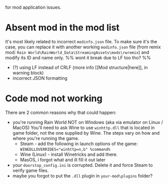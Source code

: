for mod application issues.

# Absent mod in the mod list
It's most likely related to incorrect `modinfo.json` file.
To make sure it's the case, you can replace it with another working `modinfo.json` file (from remix mod: `Rain World\RainWorld_Data\StreamingAssets\mods\rwremix`) and modify its ID and name only. %% wont it break due to LF too tho? %%
- (?) using LF instead of CRLF (more info [[Mod structure|here]], in warning block)
- incorrect JSON formatting

# Code mod not working
There are 2 common reasons why that could happen:
- you're running Rain World NOT on WIndows (aka via emulator on Linux / MacOS)
	You'll need to ask Wine to use `winhttp.dll` that is located in game folder, not the one supplied by Wine. The steps vary on how and where you're running the game.
	- Steam - add the following in launch options of the game:
		`WINEDLLOVERRIDES="winhttp=n,b" %command%`
	- Wine (Linux) - install Winetricks and add there.
	- MasOS, i forgot what and ill fill it out later
- your `doorstop_config.ini` is corrupted.
	Delete it and force Steam to verify game files.
- maybe you forgot to put the `.dll` plugin in `your-mod\plugins` folder?